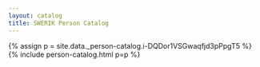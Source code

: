 ```yaml
---
layout: catalog
title: SWERIK Person Catalog
---
```

{% assign p = site.data._person-catalog.i-DQDor1VSGwaqfjd3pPpgT5 %}
{% include person-catalog.html p=p %}

